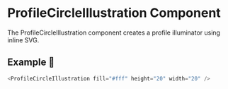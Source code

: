# ProfileCircleIllustration Component

The ProfileCircleIllustration component creates a profile illuminator using inline SVG.

## Example 🚀

```javascript
<ProfileCircleIllustration fill="#fff" height="20" width="20" />
```
